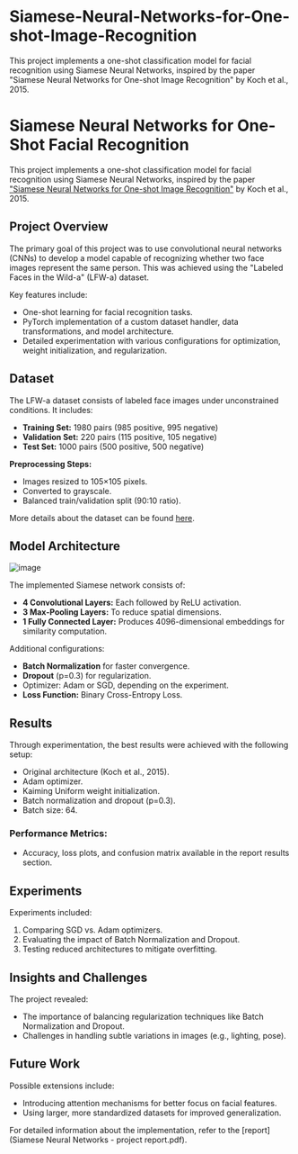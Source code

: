 # Siamese-Neural-Networks-for-One-shot-Image-Recognition

This project implements a one-shot classification model for facial recognition using Siamese Neural Networks, inspired by the paper "Siamese Neural Networks for One-shot Image Recognition" by Koch et al., 2015.

# Siamese Neural Networks for One-Shot Facial Recognition

This project implements a one-shot classification model for facial recognition using Siamese Neural Networks, inspired by the paper ["Siamese Neural Networks for One-shot Image Recognition"](https://www.cs.cmu.edu/~rsalakhu/papers/oneshot1.pdf) by Koch et al., 2015.

## Project Overview

The primary goal of this project was to use convolutional neural networks (CNNs) to develop a model capable of recognizing whether two face images represent the same person. This was achieved using the "Labeled Faces in the Wild-a" (LFW-a) dataset.

Key features include:
- One-shot learning for facial recognition tasks.
- PyTorch implementation of a custom dataset handler, data transformations, and model architecture.
- Detailed experimentation with various configurations for optimization, weight initialization, and regularization.

## Dataset

The LFW-a dataset consists of labeled face images under unconstrained conditions. It includes:
- **Training Set:** 1980 pairs (985 positive, 995 negative)
- **Validation Set:** 220 pairs (115 positive, 105 negative)
- **Test Set:** 1000 pairs (500 positive, 500 negative)

**Preprocessing Steps:**
- Images resized to 105×105 pixels.
- Converted to grayscale.
- Balanced train/validation split (90:10 ratio).

More details about the dataset can be found [here](https://talhassner.github.io/home/projects/lfwa/index.html).

## Model Architecture

![image](https://github.com/user-attachments/assets/92d03aa5-17c7-4c57-8f76-b5150d94902a)

The implemented Siamese network consists of:
- **4 Convolutional Layers:** Each followed by ReLU activation.
- **3 Max-Pooling Layers:** To reduce spatial dimensions.
- **1 Fully Connected Layer:** Produces 4096-dimensional embeddings for similarity computation.

Additional configurations:
- **Batch Normalization** for faster convergence.
- **Dropout** (p=0.3) for regularization.
- Optimizer: Adam or SGD, depending on the experiment.
- **Loss Function:** Binary Cross-Entropy Loss.

## Results

Through experimentation, the best results were achieved with the following setup:
- Original architecture (Koch et al., 2015).
- Adam optimizer.
- Kaiming Uniform weight initialization.
- Batch normalization and dropout (p=0.3).
- Batch size: 64.

### Performance Metrics:
- Accuracy, loss plots, and confusion matrix available in the report results section.

## Experiments

Experiments included:
1. Comparing SGD vs. Adam optimizers.
2. Evaluating the impact of Batch Normalization and Dropout.
3. Testing reduced architectures to mitigate overfitting.

## Insights and Challenges

The project revealed:
- The importance of balancing regularization techniques like Batch Normalization and Dropout.
- Challenges in handling subtle variations in images (e.g., lighting, pose).

## Future Work

Possible extensions include:
- Introducing attention mechanisms for better focus on facial features.
- Using larger, more standardized datasets for improved generalization.


For detailed information about the implementation, refer to the [report](Siamese Neural Networks - project report.pdf).


